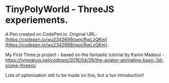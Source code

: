 # TinyPolyWorld - ThreeJS experiements.

A Pen created on CodePen.io. Original URL: [https://codepen.io/wu2342699/pen/RwLzQKm](https://codepen.io/wu2342699/pen/RwLzQKm).

My First Three.js project - based on the fantastic tutorial by Karim Maaloul - https://tympanus.net/codrops/2016/04/26/the-aviator-animating-basic-3d-scene-threejs/

Lots of optimisation still to be made on this,  but a fun introduction!

